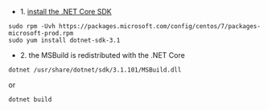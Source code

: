 * 1\. [install the .NET Core SDK](https://docs.microsoft.com/en-us/dotnet/core/install/linux-package-manager-centos7)  
```
sudo rpm -Uvh https://packages.microsoft.com/config/centos/7/packages-microsoft-prod.rpm
sudo yum install dotnet-sdk-3.1
```
* 2\. the MSBuild is redistributed with the .NET Core
```
dotnet /usr/share/dotnet/sdk/3.1.101/MSBuild.dll
```
or
```
dotnet build
```